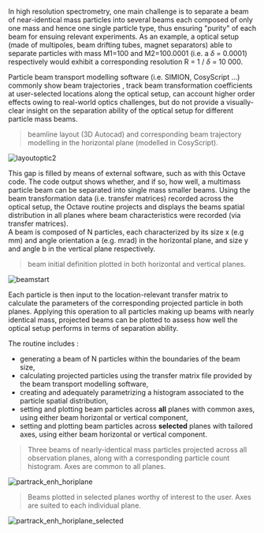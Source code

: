 In high resolution spectrometry, one main challenge is to separate a beam of near-identical mass particles into several beams each composed of only one mass and hence one single particle type, thus ensuring "purity" of each beam for ensuing relevant experiments.
As an example, a optical setup (made of multipoles, beam drifting tubes, magnet separators) able to separate particles with mass M1=100 and M2=100.0001 (i.e. a $\delta$ = 0.0001) respectively would exhibit a corresponding resolution R = 1 / $\delta$ = 10 000.

Particle beam transport modelling software (i.e. SIMION, CosyScript ...) commonly show beam trajectories , track beam transformation coefficients at user-selected locations along the optical setup, can account higher order effects owing to real-world optics challenges, but do not provide a visually-clear insight on the separation ability of the optical setup for different particle mass beams. 

> beamline layout (3D Autocad) and corresponding beam trajectory modelling in the horizontal plane (modelled in CosyScript).     
      
![layoutoptic2](https://user-images.githubusercontent.com/126000617/220473800-5e5050ef-093c-494b-91ca-4d4fc37dbc20.png)


This gap is filled by means of external software, such as with this Octave code. The code output shows whether, and if so, how well, a multimass particle beam can be separated into single mass smaller beams. Using the beam transformation data (i.e. transfer matrices) recorded across the optical setup, the Octave routine projects and displays the beams spatial distribution in all planes where beam characteristics were recorded (via transfer matrices).       
A beam is composed of N particles, each characterized by its size x (e.g mm) and angle orientation a (e.g. mrad) in the horizontal plane, and size y and angle b in the vertical plane respectively.


> beam initial definition plotted in both horizontal and vertical planes.    

![beamstart](https://user-images.githubusercontent.com/126000617/220470657-c73feaa1-bce4-4610-9f18-399615f7f661.png)


Each particle is then input to the location-relevant transfer matrix to calculate the parameters of the corresponding projected particle in both planes. Applying this operation to all particles making up beams with nearly identical mass, projected beams can be plotted to assess how well the optical setup performs in terms of separation ability.

The routine includes :
+ generating a beam of N particles within the boundaries of the beam size,
+ calculating projected particles using the transfer matrix file provided by the beam transport modelling software,
+ creating and adequately parametrizing a histogram associated to the particle spatial distribution,
+ setting and plotting beam particles across **all** planes with common axes, using either beam horizontal or vertical component,
+ setting and plotting beam particles across **selected** planes with tailored axes, using either beam horizontal or vertical component.



> Three beams of nearly-identical mass particles projected across all observation planes, along with a corresponding particle count histogram. Axes are common to all planes.       
      
![partrack_enh_horiplane](https://user-images.githubusercontent.com/126000617/222761048-fbfbc6c2-f85b-40b5-a097-b44310533fd7.png)


> Beams plotted in selected planes worthy of interest to the user. Axes are suited to each individual plane.      
      
![partrack_enh_horiplane_selected](https://user-images.githubusercontent.com/126000617/222768657-dc6456c4-f714-4b37-9114-f8a1eca77f7f.png)


